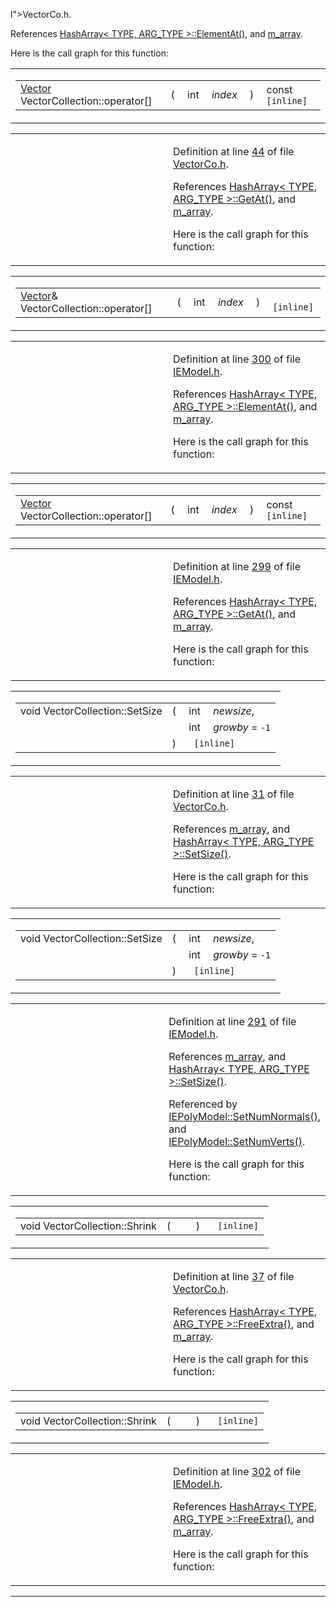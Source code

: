 l">VectorCo.h</a>.</p>
<p>References <a href="HashArra_8h-source.md#l00118" class="el">HashArray&lt; TYPE, ARG_TYPE &gt;::ElementAt()</a>, and <a href="IEModel_8h-source.md#l00279" class="el">m_array</a>.</p>
<p>Here is the call graph for this function:</p>
<span class="image placeholder" data-original-image-src="classVectorCollection_710e01c9f42500b31117688d8eaebfac_cgraph.gif" data-original-image-title="" data-border="0" usemap="#classVectorCollection_710e01c9f42500b31117688d8eaebfac_cgraph_map"></span></td>
</tr>
</tbody>
</table>

<span id="91e0d6169398953942fe60c3946c79d7" class="anchor"></span>

<table class="mdTable" data-cellpadding="2" data-cellspacing="0">
<colgroup>
<col style="width: 100%" />
</colgroup>
<tbody>
<tr>
<td class="mdRow"><table data-cellpadding="0" data-cellspacing="0" data-border="0">
<tbody>
<tr>
<td class="md" data-nowrap="" data-valign="top"><a href="classVector.md" class="el">Vector</a> VectorCollection::operator[]</td>
<td class="md" data-valign="top">( </td>
<td class="md" data-nowrap="" data-valign="top">int </td>
<td class="mdname1" data-valign="top" data-nowrap=""><em>index</em></td>
<td class="md" data-valign="top"> ) </td>
<td class="md" data-nowrap="">const<code> [inline]</code></td>
</tr>
</tbody>
</table></td>
</tr>
</tbody>
</table>

<table data-cellspacing="5" data-cellpadding="0" data-border="0">
<colgroup>
<col style="width: 50%" />
<col style="width: 50%" />
</colgroup>
<tbody>
<tr>
<td> </td>
<td><p>Definition at line <a href="VectorCo_8h-source.md#l00044" class="el">44</a> of file <a href="VectorCo_8h-source.md" class="el">VectorCo.h</a>.</p>
<p>References <a href="HashArra_8h-source.md#l00115" class="el">HashArray&lt; TYPE, ARG_TYPE &gt;::GetAt()</a>, and <a href="IEModel_8h-source.md#l00279" class="el">m_array</a>.</p>
<p>Here is the call graph for this function:</p>
<span class="image placeholder" data-original-image-src="classVectorCollection_91e0d6169398953942fe60c3946c79d7_cgraph.gif" data-original-image-title="" data-border="0" usemap="#classVectorCollection_91e0d6169398953942fe60c3946c79d7_cgraph_map"></span></td>
</tr>
</tbody>
</table>

<span id="710e01c9f42500b31117688d8eaebfac" class="anchor"></span>

<table class="mdTable" data-cellpadding="2" data-cellspacing="0">
<colgroup>
<col style="width: 100%" />
</colgroup>
<tbody>
<tr>
<td class="mdRow"><table data-cellpadding="0" data-cellspacing="0" data-border="0">
<tbody>
<tr>
<td class="md" data-nowrap="" data-valign="top"><a href="classVector.md" class="el">Vector</a>&amp; VectorCollection::operator[]</td>
<td class="md" data-valign="top">( </td>
<td class="md" data-nowrap="" data-valign="top">int </td>
<td class="mdname1" data-valign="top" data-nowrap=""><em>index</em></td>
<td class="md" data-valign="top"> ) </td>
<td class="md" data-nowrap=""><code> [inline]</code></td>
</tr>
</tbody>
</table></td>
</tr>
</tbody>
</table>

<table data-cellspacing="5" data-cellpadding="0" data-border="0">
<colgroup>
<col style="width: 50%" />
<col style="width: 50%" />
</colgroup>
<tbody>
<tr>
<td> </td>
<td><p>Definition at line <a href="IEModel_8h-source.md#l00300" class="el">300</a> of file <a href="IEModel_8h-source.md" class="el">IEModel.h</a>.</p>
<p>References <a href="HashArra_8h-source.md#l00118" class="el">HashArray&lt; TYPE, ARG_TYPE &gt;::ElementAt()</a>, and <a href="IEModel_8h-source.md#l00279" class="el">m_array</a>.</p>
<p>Here is the call graph for this function:</p>
<span class="image placeholder" data-original-image-src="classVectorCollection_710e01c9f42500b31117688d8eaebfac_cgraph.gif" data-original-image-title="" data-border="0" usemap="#classVectorCollection_710e01c9f42500b31117688d8eaebfac_cgraph_map"></span></td>
</tr>
</tbody>
</table>

<span id="91e0d6169398953942fe60c3946c79d7" class="anchor"></span>

<table class="mdTable" data-cellpadding="2" data-cellspacing="0">
<colgroup>
<col style="width: 100%" />
</colgroup>
<tbody>
<tr>
<td class="mdRow"><table data-cellpadding="0" data-cellspacing="0" data-border="0">
<tbody>
<tr>
<td class="md" data-nowrap="" data-valign="top"><a href="classVector.md" class="el">Vector</a> VectorCollection::operator[]</td>
<td class="md" data-valign="top">( </td>
<td class="md" data-nowrap="" data-valign="top">int </td>
<td class="mdname1" data-valign="top" data-nowrap=""><em>index</em></td>
<td class="md" data-valign="top"> ) </td>
<td class="md" data-nowrap="">const<code> [inline]</code></td>
</tr>
</tbody>
</table></td>
</tr>
</tbody>
</table>

<table data-cellspacing="5" data-cellpadding="0" data-border="0">
<colgroup>
<col style="width: 50%" />
<col style="width: 50%" />
</colgroup>
<tbody>
<tr>
<td> </td>
<td><p>Definition at line <a href="IEModel_8h-source.md#l00299" class="el">299</a> of file <a href="IEModel_8h-source.md" class="el">IEModel.h</a>.</p>
<p>References <a href="HashArra_8h-source.md#l00115" class="el">HashArray&lt; TYPE, ARG_TYPE &gt;::GetAt()</a>, and <a href="IEModel_8h-source.md#l00279" class="el">m_array</a>.</p>
<p>Here is the call graph for this function:</p>
<span class="image placeholder" data-original-image-src="classVectorCollection_91e0d6169398953942fe60c3946c79d7_cgraph.gif" data-original-image-title="" data-border="0" usemap="#classVectorCollection_91e0d6169398953942fe60c3946c79d7_cgraph_map"></span></td>
</tr>
</tbody>
</table>

<span id="7b8fd25de7858cfef37028cd4d8f52de" class="anchor"></span>

<table class="mdTable" data-cellpadding="2" data-cellspacing="0">
<colgroup>
<col style="width: 100%" />
</colgroup>
<tbody>
<tr>
<td class="mdRow"><table data-cellpadding="0" data-cellspacing="0" data-border="0">
<tbody>
<tr>
<td class="md" data-nowrap="" data-valign="top">void VectorCollection::SetSize</td>
<td class="md" data-valign="top">( </td>
<td class="md" data-nowrap="" data-valign="top">int </td>
<td class="mdname" data-nowrap=""><em>newsize</em>,</td>
</tr>
<tr>
<td class="md" style="text-align: right;" data-nowrap=""></td>
<td class="md"></td>
<td class="md" data-nowrap="">int </td>
<td class="mdname" data-nowrap=""><em>growby</em> = <code>-1</code></td>
</tr>
<tr>
<td class="md"></td>
<td class="md">) </td>
<td colspan="2" class="md"><code> [inline]</code></td>
</tr>
</tbody>
</table></td>
</tr>
</tbody>
</table>

<table data-cellspacing="5" data-cellpadding="0" data-border="0">
<colgroup>
<col style="width: 50%" />
<col style="width: 50%" />
</colgroup>
<tbody>
<tr>
<td> </td>
<td><p>Definition at line <a href="VectorCo_8h-source.md#l00031" class="el">31</a> of file <a href="VectorCo_8h-source.md" class="el">VectorCo.h</a>.</p>
<p>References <a href="IEModel_8h-source.md#l00279" class="el">m_array</a>, and <a href="HashArra_8h-source.md#l00151" class="el">HashArray&lt; TYPE, ARG_TYPE &gt;::SetSize()</a>.</p>
<p>Here is the call graph for this function:</p>
<span class="image placeholder" data-original-image-src="classVectorCollection_7b8fd25de7858cfef37028cd4d8f52de_cgraph.gif" data-original-image-title="" data-border="0" usemap="#classVectorCollection_7b8fd25de7858cfef37028cd4d8f52de_cgraph_map"></span></td>
</tr>
</tbody>
</table>

<span id="7b8fd25de7858cfef37028cd4d8f52de" class="anchor"></span>

<table class="mdTable" data-cellpadding="2" data-cellspacing="0">
<colgroup>
<col style="width: 100%" />
</colgroup>
<tbody>
<tr>
<td class="mdRow"><table data-cellpadding="0" data-cellspacing="0" data-border="0">
<tbody>
<tr>
<td class="md" data-nowrap="" data-valign="top">void VectorCollection::SetSize</td>
<td class="md" data-valign="top">( </td>
<td class="md" data-nowrap="" data-valign="top">int </td>
<td class="mdname" data-nowrap=""><em>newsize</em>,</td>
</tr>
<tr>
<td class="md" style="text-align: right;" data-nowrap=""></td>
<td class="md"></td>
<td class="md" data-nowrap="">int </td>
<td class="mdname" data-nowrap=""><em>growby</em> = <code>-1</code></td>
</tr>
<tr>
<td class="md"></td>
<td class="md">) </td>
<td colspan="2" class="md"><code> [inline]</code></td>
</tr>
</tbody>
</table></td>
</tr>
</tbody>
</table>

<table data-cellspacing="5" data-cellpadding="0" data-border="0">
<colgroup>
<col style="width: 50%" />
<col style="width: 50%" />
</colgroup>
<tbody>
<tr>
<td> </td>
<td><p>Definition at line <a href="IEModel_8h-source.md#l00291" class="el">291</a> of file <a href="IEModel_8h-source.md" class="el">IEModel.h</a>.</p>
<p>References <a href="IEModel_8h-source.md#l00279" class="el">m_array</a>, and <a href="HashArra_8h-source.md#l00151" class="el">HashArray&lt; TYPE, ARG_TYPE &gt;::SetSize()</a>.</p>
<p>Referenced by <a href="IEModel_8h-source.md#l00617" class="el">IEPolyModel::SetNumNormals()</a>, and <a href="IEModel_8h-source.md#l00599" class="el">IEPolyModel::SetNumVerts()</a>.</p>
<p>Here is the call graph for this function:</p>
<span class="image placeholder" data-original-image-src="classVectorCollection_7b8fd25de7858cfef37028cd4d8f52de_cgraph.gif" data-original-image-title="" data-border="0" usemap="#classVectorCollection_7b8fd25de7858cfef37028cd4d8f52de_cgraph_map"></span></td>
</tr>
</tbody>
</table>

<span id="04de455e490cb138d4e29fc5200447be" class="anchor"></span>

<table class="mdTable" data-cellpadding="2" data-cellspacing="0">
<colgroup>
<col style="width: 100%" />
</colgroup>
<tbody>
<tr>
<td class="mdRow"><table data-cellpadding="0" data-cellspacing="0" data-border="0">
<tbody>
<tr>
<td class="md" data-nowrap="" data-valign="top">void VectorCollection::Shrink</td>
<td class="md" data-valign="top">( </td>
<td class="mdname1" data-valign="top" data-nowrap=""></td>
<td class="md" data-valign="top"> ) </td>
<td class="md" data-nowrap=""><code> [inline]</code></td>
</tr>
</tbody>
</table></td>
</tr>
</tbody>
</table>

<table data-cellspacing="5" data-cellpadding="0" data-border="0">
<colgroup>
<col style="width: 50%" />
<col style="width: 50%" />
</colgroup>
<tbody>
<tr>
<td> </td>
<td><p>Definition at line <a href="VectorCo_8h-source.md#l00037" class="el">37</a> of file <a href="VectorCo_8h-source.md" class="el">VectorCo.h</a>.</p>
<p>References <a href="HashArra_8h-source.md#l00204" class="el">HashArray&lt; TYPE, ARG_TYPE &gt;::FreeExtra()</a>, and <a href="IEModel_8h-source.md#l00279" class="el">m_array</a>.</p>
<p>Here is the call graph for this function:</p>
<span class="image placeholder" data-original-image-src="classVectorCollection_04de455e490cb138d4e29fc5200447be_cgraph.gif" data-original-image-title="" data-border="0" usemap="#classVectorCollection_04de455e490cb138d4e29fc5200447be_cgraph_map"></span></td>
</tr>
</tbody>
</table>

<span id="04de455e490cb138d4e29fc5200447be" class="anchor"></span>

<table class="mdTable" data-cellpadding="2" data-cellspacing="0">
<colgroup>
<col style="width: 100%" />
</colgroup>
<tbody>
<tr>
<td class="mdRow"><table data-cellpadding="0" data-cellspacing="0" data-border="0">
<tbody>
<tr>
<td class="md" data-nowrap="" data-valign="top">void VectorCollection::Shrink</td>
<td class="md" data-valign="top">( </td>
<td class="mdname1" data-valign="top" data-nowrap=""></td>
<td class="md" data-valign="top"> ) </td>
<td class="md" data-nowrap=""><code> [inline]</code></td>
</tr>
</tbody>
</table></td>
</tr>
</tbody>
</table>

<table data-cellspacing="5" data-cellpadding="0" data-border="0">
<colgroup>
<col style="width: 50%" />
<col style="width: 50%" />
</colgroup>
<tbody>
<tr>
<td> </td>
<td><p>Definition at line <a href="IEModel_8h-source.md#l00302" class="el">302</a> of file <a href="IEModel_8h-source.md" class="el">IEModel.h</a>.</p>
<p>References <a href="HashArra_8h-source.md#l00204" class="el">HashArray&lt; TYPE, ARG_TYPE &gt;::FreeExtra()</a>, and <a href="IEModel_8h-source.md#l00279" class="el">m_array</a>.</p>
<p>Here is the call graph for this function:</p>
<span class="image placeholder" data-original-image-src="classVectorCollection_04de455e490cb138d4e29fc5200447be_cgraph.gif" data-original-image-title="" data-border="0" usemap="#classVectorCollection_04de455e490cb138d4e29fc5200447be_cgraph_map"></span></td>
</tr>
</tbody>
</table>

------------------------------------------------------------------------


